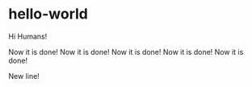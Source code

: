 # hello-world
Hi Humans!

Now it is done!
Now it is done!
Now it is done!
Now it is done!
Now it is done!

New line!

